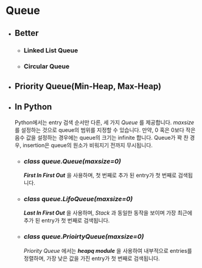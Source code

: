 # Queue

  - ## Better
    - ### Linked List Queue
    - ### Circular Queue

  - ## Priority Queue(Min-Heap, Max-Heap)
    
  - ## In Python

    Python에서는 entry 검색 순서만 다른, 세 가지 _Queue_ 를 제공합니다. _maxsize_ 를 설정하는 것으로 queue의 범위를 지정할 수 있습니다. 만약, 0 혹은 0보다 작은 음수 값을 설정하는 경우에는 queue의 크기는 infinite 합니다. Queue가 꽉 찬 경우, insertion은 queue의 원소가 비워지기 전까지 무시됩니다.
    
    - ### _class queue.Queue(maxsize=0)_

      _**First In First Out**_ 을 사용하며, 첫 번째로 추가 된 entry가 첫 번째로 검색됩니다. 
    
    - ### _class queue.LifoQueue(maxsize=0)_

      _**Last In First Out**_ 을 사용하며, _Stack_ 과 동일한 동작을 보이며 가장 최근에 추가 된 entry가 첫 번째로 검색됩니다.
      
    - ### _class queue.PrioirtyQueue(maxsize=0)_

      _Priority Queue_ 에서는 _**heapq module**_ 을 사용하여 내부적으로 entries를 정렬하며, 가장 낮은 값을 가진 entry가 첫 번째로 검색됩니다.
    

    
